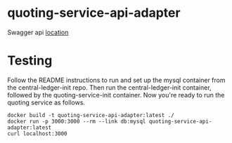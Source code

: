 # quoting-service-api-adapter

Swagger api [location](./config/swagger.json)

# Testing

Follow the README instructions to run and set up the mysql container from the central-ledger-init
repo. Then run the central-ledger-init container, followed by the quoting-service-init container.
Now you're ready to run the quoting service as follows.

```
docker build -t quoting-service-api-adapter:latest ./
docker run -p 3000:3000 --rm --link db:mysql quoting-service-api-adapter:latest
curl localhost:3000
```
